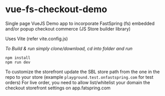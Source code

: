 # vue-fs-checkout-demo
Single page VueJS Demo app to incorporate FastSpring (fs) embedded and/or popup checkout commerce (JS Store builder library)

Uses Vite (refer vite.config.js)

*To Build & run simply clone/download, cd into folder and run*

```
npm install
npm run dev
```

To customize the storefront update the SBL store path from the one in the repo to your store (example `playground.test.onfastspring.com` for test orders)
For live order, you need to allow list/whitelist your domain the checkout storefront settings on app.fatspring.com
